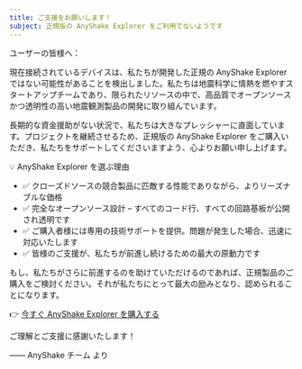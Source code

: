 ```yaml
---
title: ご支援をお願いします！
subject: 正規版の AnyShake Explorer をご利用でないようです
---
```


ユーザーの皆様へ：

現在接続されているデバイスは、私たちが開発した正規の AnyShake Explorer ではない可能性があることを検出しました。私たちは地震科学に情熱を燃やすスタートアップチームであり、限られたリソースの中で、高品質でオープンソースかつ透明性の高い地震観測製品の開発に取り組んでいます。

長期的な資金援助がない状況で、私たちは大きなプレッシャーに直面しています。プロジェクトを継続させるため、正規版の AnyShake Explorer をご購入いただき、私たちをサポートしてくださいますよう、心よりお願い申し上げます。

💡 AnyShake Explorer を選ぶ理由

- ✅ クローズドソースの競合製品に匹敵する性能でありながら、よりリーズナブルな価格
- ✅ 完全なオープンソース設計 – すべてのコード行、すべての回路基板が公開され透明です
- ✅ ご購入者様には専用の技術サポートを提供。問題が発生した場合、迅速に対応いたします
- ✅ 皆様のご支援が、私たちが前進し続けるための最大の原動力です

もし、私たちがさらに前進するのを助けていただけるのであれば、正規製品のご購入をご検討ください。それが私たちにとって最大の励みとなり、認められることになります。

👉 [今すぐ AnyShake Explorer を購入する](https://anyshake.org/docs/purchase-anyshake)

ご理解とご支援に感謝いたします！

—— AnyShake チーム より

